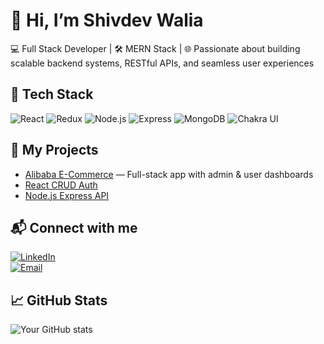 # 👋 Hi, I’m Shivdev Walia

💻 Full Stack Developer | 🛠 MERN Stack | 🌐 Passionate about building scalable backend systems, RESTful APIs, and seamless user experiences

## 🔧 Tech Stack

![React](https://img.shields.io/badge/-React-20232A?style=for-the-badge&logo=react)
![Redux](https://img.shields.io/badge/-Redux-764ABC?style=for-the-badge&logo=redux)
![Node.js](https://img.shields.io/badge/-Node.js-339933?style=for-the-badge&logo=node.js)
![Express](https://img.shields.io/badge/-Express-black?style=for-the-badge&logo=express)
![MongoDB](https://img.shields.io/badge/-MongoDB-47A248?style=for-the-badge&logo=mongodb)
![Chakra UI](https://img.shields.io/badge/-Chakra%20UI-319795?style=for-the-badge&logo=chakra-ui)

## 🧰 My Projects

- [Alibaba E-Commerce](https://github.com/your-username/alibaba-project) — Full-stack app with admin & user dashboards
- [React CRUD Auth](https://github.com/your-username/react-crud-auth)
- [Node.js Express API](https://github.com/your-username/webapp-backend)

## 📬 Connect with me

[![LinkedIn](https://img.shields.io/badge/-LinkedIn-0077B5?style=flat&logo=linkedin)](https://www.linkedin.com/in/yourname)  
[![Email](https://img.shields.io/badge/-Email-D14836?style=flat&logo=gmail&logoColor=white)](mailto:your-email@gmail.com)

## 📈 GitHub Stats

![Your GitHub stats](https://github-readme-stats.vercel.app/api?username=shivdevwalia&show_icons=true&theme=radical)
